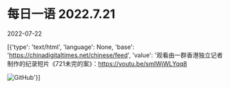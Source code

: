 # 每日一语 2022.7.21

2022-07-22

[{'type': 'text/html', 'language': None, 'base': 'https://chinadigitaltimes.net/chinese/feed', 'value': '观看由一群香港独立记者制作的纪录短片《721未完的案》：https://youtu.be/smIWjWLYqq8

![GitHub](https://chinadigitaltimes.net/chinese/files/2022/07/7.21.jpg)'}]